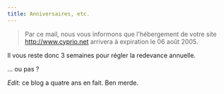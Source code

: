 ```yaml
---
title: Anniversaires, etc.
---
```


> Par ce mail, nous vous informons que l'hébergement de votre site
<http://www.cyprio.net> arrivera à expiration le 06 août 2005.  
  
Il vous reste donc 3 semaines pour régler la redevance annuelle.

... ou pas ?

_Edit:_ ce blog a quatre ans en fait. Ben merde.

